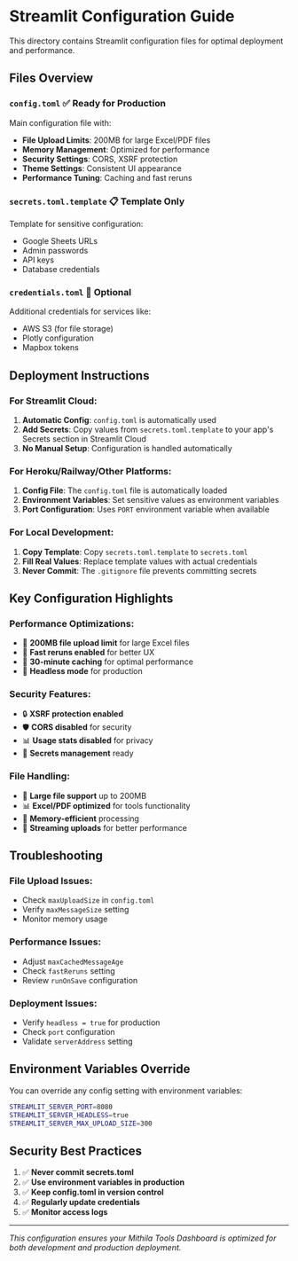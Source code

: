 # Streamlit Configuration Guide

This directory contains Streamlit configuration files for optimal deployment and performance.

## Files Overview

### `config.toml` ✅ **Ready for Production**
Main configuration file with:
- **File Upload Limits**: 200MB for large Excel/PDF files
- **Memory Management**: Optimized for performance
- **Security Settings**: CORS, XSRF protection
- **Theme Settings**: Consistent UI appearance
- **Performance Tuning**: Caching and fast reruns

### `secrets.toml.template` 📋 **Template Only**
Template for sensitive configuration:
- Google Sheets URLs
- Admin passwords
- API keys
- Database credentials

### `credentials.toml` 🔧 **Optional**
Additional credentials for services like:
- AWS S3 (for file storage)
- Plotly configuration
- Mapbox tokens

## Deployment Instructions

### For Streamlit Cloud:
1. **Automatic Config**: `config.toml` is automatically used
2. **Add Secrets**: Copy values from `secrets.toml.template` to your app's Secrets section in Streamlit Cloud
3. **No Manual Setup**: Configuration is handled automatically

### For Heroku/Railway/Other Platforms:
1. **Config File**: The `config.toml` file is automatically loaded
2. **Environment Variables**: Set sensitive values as environment variables
3. **Port Configuration**: Uses `PORT` environment variable when available

### For Local Development:
1. **Copy Template**: Copy `secrets.toml.template` to `secrets.toml`
2. **Fill Real Values**: Replace template values with actual credentials
3. **Never Commit**: The `.gitignore` file prevents committing secrets

## Key Configuration Highlights

### Performance Optimizations:
- 🚀 **200MB file upload limit** for large Excel files
- 🔄 **Fast reruns enabled** for better UX
- 💾 **30-minute caching** for optimal performance
- 🎯 **Headless mode** for production

### Security Features:
- 🔒 **XSRF protection enabled**
- 🛡️ **CORS disabled** for security
- 📊 **Usage stats disabled** for privacy
- 🔐 **Secrets management** ready

### File Handling:
- 📁 **Large file support** up to 200MB
- 📊 **Excel/PDF optimized** for tools functionality
- 💽 **Memory-efficient** processing
- 🔄 **Streaming uploads** for better performance

## Troubleshooting

### File Upload Issues:
- Check `maxUploadSize` in `config.toml`
- Verify `maxMessageSize` setting
- Monitor memory usage

### Performance Issues:
- Adjust `maxCachedMessageAge`
- Check `fastReruns` setting
- Review `runOnSave` configuration

### Deployment Issues:
- Verify `headless = true` for production
- Check `port` configuration
- Validate `serverAddress` setting

## Environment Variables Override

You can override any config setting with environment variables:
```bash
STREAMLIT_SERVER_PORT=8080
STREAMLIT_SERVER_HEADLESS=true
STREAMLIT_SERVER_MAX_UPLOAD_SIZE=300
```

## Security Best Practices

1. ✅ **Never commit secrets.toml**
2. ✅ **Use environment variables in production**
3. ✅ **Keep config.toml in version control**
4. ✅ **Regularly update credentials**
5. ✅ **Monitor access logs**

---

*This configuration ensures your Mithila Tools Dashboard is optimized for both development and production deployment.*

